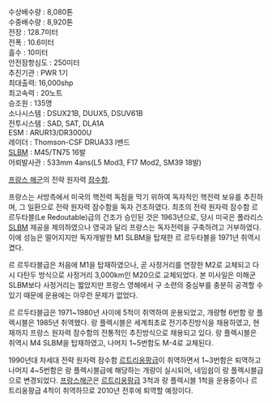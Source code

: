 수상배수량 : 8,080톤  
수중배수량 : 8,920톤  
전장 : 128.7미터  
전폭 : 10.6미터  
흘수 : 10미터  
안전잠항심도 : 250미터  
추진기관 : PWR 1기  
최대출력: 16,000shp  
최고속력 : 20노트  
승조원 : 135명  
소나시스템 : DSUX21B, DUUX5, DSUV61B  
전투시스템 : SAD, SAT, DLA1A  
ESM : ARUR13/DR3000U  
레이더 : Thomson-CSF DRUA33 I밴드  
[SLBM](SLBM.md) : M45/TN75 16발  
어뢰발사관 : 533mm 4ans(L5 Mod3, F17 Mod2, SM39 18발)

[프랑스 해군](%ED%94%84%EB%9E%91%EC%8A%A4%20%ED%95%B4%EA%B5%B0.md)의 전략 원자력
[잠수함](%EC%9E%A0%EC%88%98%ED%95%A8.md).

프랑스는 서방측에서 미국의 핵전력 독점을 막기 위하여 독자적인 핵전력 보유를 추진하며, 그 일환으로 전략 원자력 잠수함을 독자 건조하였다.
최초의 전략 원자력 잠수함 르 르두타블(Le Redoutable)급의 건조가 승인된 것은 1963년으로, 당시 미국은 폴라리스
[SLBM](SLBM.md) 제공을 제의하였으나 영국과 달리 프랑스는 독자전력을 구축하려고 거부하였다. 이에 성능은 떨어지지만
독자개발한 M1 SLBM을 탑재한 르 르두타블을 1971년 취역시켰다.

르 르두타블급은 처음에 M1을 탑재하였으나, 곧 사정거리를 연장한 M2로 교체되고 다시 다탄두 방식으로 사정거리 3,000km인 M20으로
교체되었다. 본 미사일은 미해군 SLBM보다 사정거리는 짧았지만 프랑스 영해에서 구 소련의 중심부를 충분히 공격할 수 있기 때문에 운용에는
아무런 문제가 없었다.

르 르두타블급은 1971~1980년 사이에 5척이 취역하여 운용되었고, 개량형 6번함 랑 플렉시블은 1985년 취역했다. 랑 플렉시블은
세계최초로 전기추진방식을 채용하였고, 현재까지 프랑스 원자력 잠수함의 전통적인 추진방식으로 채용되고 있다. 랑 플렉시블은 취역시 M4
SLBM을 탑재하였고, 나머지 1~5번함도 M-4로 교체된다.

1990년대 차세대 전략 원자력 잠수함 [르트리옹팡급](%EB%A5%B4%20%ED%8A%B8%EB%A6%AC%EC%98%B9%ED%8C%A1%EA%B8%89.md)이 취역하면서
1~3번함은 퇴역하고 나머지 4~5번함은 랑 플렉시블급에 해당하는 개량이 실시되어, 네임쉽이 랑 플렉시블급으로 변경되었다. [프랑스해군](%ED%94%84%EB%9E%91%EC%8A%A4%20%ED%95%B4%EA%B5%B0.md)은 [르트리옹팡급](%EB%A5%B4%20%ED%8A%B8%EB%A6%AC%EC%98%B9%ED%8C%A1%EA%B8%89.md) 3척과 랑
플렉시블 1척을 운용중이나 르 트리옹팡급 4척이 취역하므로 2010년 전후에 퇴역할 예정이다.

